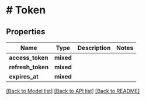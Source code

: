 # # Token

## Properties

Name | Type | Description | Notes
------------ | ------------- | ------------- | -------------
**access_token** | **mixed** |  |
**refresh_token** | **mixed** |  |
**expires_at** | **mixed** |  |

[[Back to Model list]](../../README.md#models) [[Back to API list]](../../README.md#endpoints) [[Back to README]](../../README.md)
